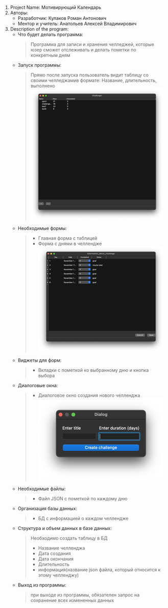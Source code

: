 1. Project Name: Мотивирующий Календарь
2. Авторы:
    - Разработчик: Кулаков Роман Антонович
    - Ментор и учитель: Анатольев Алексей Владимирович
3. Description of the program:
   - Что будет делать программа:
       > Программа для записи и хранения челледжей, которые юзер сможет отслеживать и делать пометки по конкретным дням
   - Запуск программы:
       > Прямо после запуска пользователь видит таблицу со своими челледжамив формате: Название, длительность, выполнено
     ![Текст с описанием картинки](../materials/image_of_start_window.png)
   - Необходимые формы:
       > - Главная форма с таблицей
       > - Форма с днями в челлендже
       ![Текст с описанием картинки](../materials/image_of_challenge_window.png)
   - Виджеты для форм:
       > - Вкладки с пометкой ко выбранному дню и кнопка выбора
   - Диалоговые окна:
       > - Диалоговое окно создания нового челленджа
       ![Текст с описанием картинки](../materials/image_of_adding_window.png)
   - Необходимые файлы: 
       > - Файл JSON с пометкой по каждому дню
   - Организация базы данных: 
       > - БД с информацией о каждом челлендже
   - Структура и объем данных в базе данных: 
       > Необходимо создать таблицу в БД
       > - Название челленджа
       > - Дата создания
       > - Дата окончания
       > - Длительность
       > - информация(название json файла, который относится к этому челленджу)
   - Выход из программы:
       > при выходе из программы, обязателен запрос на сохранение всех измененных данных